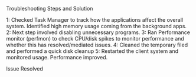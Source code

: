 Troubleshooting Steps and Solution

1: Checked Task Manager to track how the applications affect the overall system. Identified high memory usage coming from the background apps.
2: Next step involved disabling unnecessary programs.
3: Ran Performance monitor (perfmon) to check CPU/disk spikes to monitor performance and whether this has resolved/mediated issues.
4: Cleaned the temporary filed and performed a quick disk cleanup
5: Restarted the client system and monitored usage. Performance improved.

Issue Resolved
